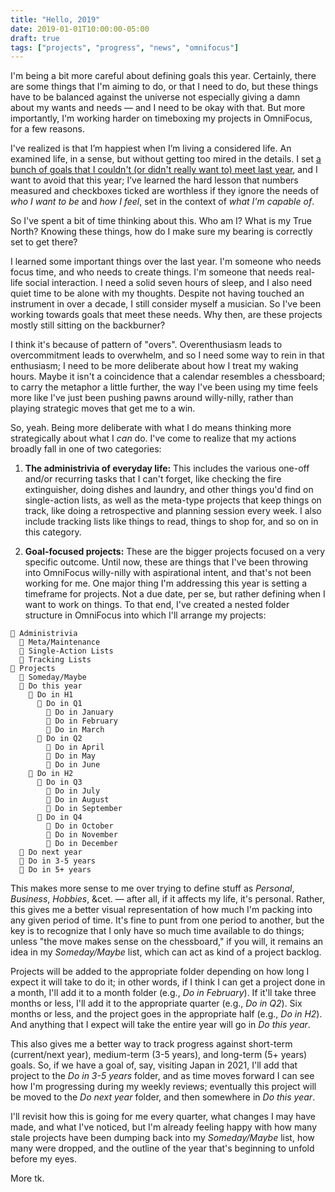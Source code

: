 ```yaml
---
title: "Hello, 2019"
date: 2019-01-01T10:00:00-05:00
draft: true
tags: ["projects", "progress", "news", "omnifocus"]
---
```


I'm being a bit more careful about defining goals this year. Certainly, there are some things that I'm aiming to do, or that I need to do, but these things have to be balanced against the universe not especially giving a damn about my wants and needs — and I need to be okay with that. But more importantly, I'm working harder on timeboxing my projects in OmniFocus, for a few reasons.

<!--more-->

I've realized is that I’m happiest when I’m living a considered life. An examined life, in a sense, but without getting too mired in the details. I set [a bunch of goals that I couldn't (or didn't really want to) meet last year](/post/annual-review-2018), and I want to avoid that this year; I’ve learned the hard lesson that numbers measured and checkboxes ticked are worthless if they ignore the needs of _who I want to be_ and _how I feel_, set in the context of _what I'm capable of_.

So I've spent a bit of time thinking about this. Who am I? What is my True North? Knowing these things, how do I make sure my bearing is correctly set to get there?

I learned some important things over the last year. I'm someone who needs focus time, and who needs to create things. I'm someone that needs real-life social interaction. I need a solid seven hours of sleep, and I also need quiet time to be alone with my thoughts. Despite not having touched an instrument in over a decade, I still consider myself a musician. So I've been working towards goals that meet these needs. Why then, are these projects mostly still sitting on the backburner?

I think it's because of pattern of "overs". Overenthusiasm leads to overcommitment leads to overwhelm, and so I need some way to rein in that enthusiasm; I need to be more deliberate about how I treat my waking hours. Maybe it isn't a coincidence that a calendar resembles a chessboard; to carry the metaphor a little further, the way I've been using my time feels more like I've just been pushing pawns around willy-nilly, rather than playing strategic moves that get me to a win.

So, yeah. Being more deliberate with what I do means thinking more strategically about what I _can_ do. I've come to realize that my actions broadly fall in one of two categories:

1. **The administrivia of everyday life:** This includes the various one-off and/or recurring tasks that I can't forget, like checking the fire extinguisher, doing dishes and laundry, and other things you'd find on single-action lists, as well as the meta-type projects that keep things on track, like doing a retrospective and planning session every week. I also include tracking lists like things to read, things to shop for, and so on in this category.

2. **Goal-focused projects:** These are the bigger projects focused on a very specific outcome. Until now, these are things that I've been throwing into OmniFocus willy-nilly with aspirational intent, and that's not been working for me. One major thing I'm addressing this year is setting a timeframe for projects. Not a due date, per se, but rather defining when I want to work on things. To that end, I've created a nested folder structure in OmniFocus into which I'll arrange my projects:

```
📂 Administrivia
  📂 Meta/Maintenance
  📂 Single-Action Lists
  📂 Tracking Lists
📂 Projects
  📂 Someday/Maybe
  📂 Do this year
    📂 Do in H1
      📂 Do in Q1
        📂 Do in January
        📂 Do in February
        📂 Do in March
      📂 Do in Q2
        📂 Do in April
        📂 Do in May
        📂 Do in June
    📂 Do in H2
      📂 Do in Q3
        📂 Do in July
        📂 Do in August
        📂 Do in September
      📂 Do in Q4
        📂 Do in October
        📂 Do in November
        📂 Do in December
  📂 Do next year
  📂 Do in 3-5 years
  📂 Do in 5+ years
```

This makes more sense to me over trying to define stuff as _Personal_, _Business_, _Hobbies_, &cet. — after all, if it affects my life, it's personal. Rather, this gives me a better visual representation of how much I'm packing into any given period of time. It's fine to punt from one period to another, but the key is to recognize that I only have so much time available to do things; unless "the move makes sense on the chessboard," if you will, it remains an idea in my _Someday/Maybe_ list, which can act as kind of a project backlog.

Projects will be added to the appropriate folder depending on how long I expect it will take to do it; in other words, if I think I can get a project done in a month, I'll add it to a month folder (e.g., _Do in February_). If it'll take three months or less, I'll add it to the appropriate quarter (e.g., _Do in Q2_). Six months or less, and the project goes in the appropriate half (e.g., _Do in H2_). And anything that I expect will take the entire year will go in _Do this year_.

This also gives me a better way to track progress against short-term (current/next year), medium-term (3-5 years), and long-term (5+ years) goals. So, if we have a goal of, say, visiting Japan in 2021, I'll add that project to the _Do in 3-5 years_ folder, and as time moves forward I can see how I'm progressing during my weekly reviews; eventually this project will be moved to the _Do next year_ folder, and then somewhere in _Do this year_.

I'll revisit how this is going for me every quarter, what changes I may have made, and what I've noticed, but I'm already feeling happy with how many stale projects have been dumping back into my _Someday/Maybe_ list, how many were dropped, and the outline of the year that's beginning to unfold before my eyes.

More tk.